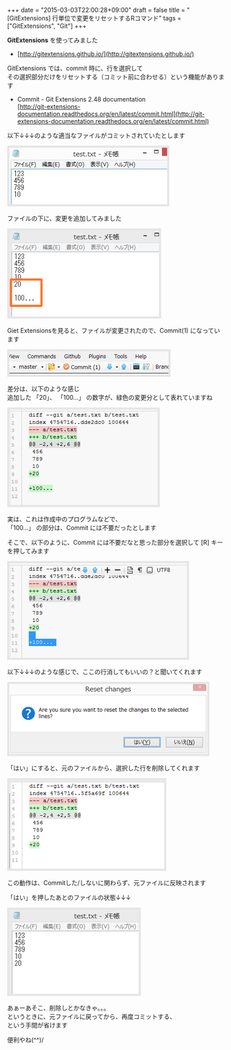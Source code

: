 +++
date = "2015-03-03T22:00:28+09:00"
draft = false
title = "[GitExtensions] 行単位で変更をリセットするRコマンド"
tags = ["GitExtensions", "Git"]
+++

**GitExtensions** を使ってみました


- [http://gitextensions.github.io/](http://gitextensions.github.io/)


GitExtensions では、commit 時に、行を選択して  
その選択部分だけをリセットする（コミット前に合わせる）という機能があります

- Commit - Git Extensions 2.48 documentation  
[http://git-extensions-documentation.readthedocs.org/en/latest/commit.html](http://git-extensions-documentation.readthedocs.org/en/latest/commit.html)


以下↓↓↓のような適当なファイルがコミットされていたとします


<img src="/pic/Reset-line-to-GitExtensions_00.png" style="border:solid 5px #e6e6e6"/>

ファイルの下に、変更を追加してみました

<img src="/pic/Reset-line-to-GitExtensions_01.png" style="border:solid 5px #e6e6e6"/>


Giet Extensionsを見ると、ファイルが変更されたので、Commit(1) になっています

<img src="/pic/Reset-line-to-GitExtensions_02.png" style="border:solid 5px #e6e6e6"/>

差分は、以下のような感じ  
追加した 「20」、 「100...」 の数字が、緑色の変更分として表れていますね

<img src="/pic/Reset-line-to-GitExtensions_03.png" style="border:solid 5px #e6e6e6"/>

実は、これは作成中のプログラムなどで、  
「100...」 の部分は、Commit には不要だったとします

そこで、以下のように、Commit には不要だなと思った部分を選択して [R] キーを押してみます

<img src="/pic/Reset-line-to-GitExtensions_04.png" style="border:solid 5px #e6e6e6"/>


以下↓↓↓のような感じで、ここの行消してもいいの？と聞いてくれます

<img src="/pic/Reset-line-to-GitExtensions_05.png" style="border:solid 5px #e6e6e6"/>

「はい」にすると、元のファイルから、選択した行を削除してくれます

<img src="/pic/Reset-line-to-GitExtensions_06.png" style="border:solid 5px #e6e6e6"/>

この動作は、Commitした/しないに関わらず、元ファイルに反映されます

「はい」を押したあとのファイルの状態↓↓↓

<img src="/pic/Reset-line-to-GitExtensions_07.png" style="border:solid 5px #e6e6e6"/>

あぁーあそこ、削除しとかなきゃ。。。  
というときに、元ファイルに戻ってから、再度コミットする、  
という手間が省けます

便利やね(^^)/
